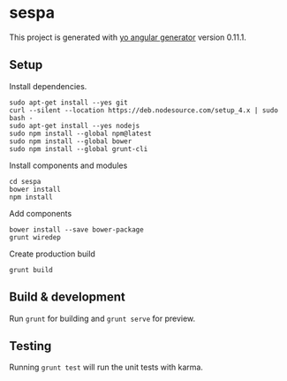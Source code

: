 # sespa

This project is generated with [yo angular generator](https://github.com/yeoman/generator-angular)
version 0.11.1.

## Setup

Install dependencies.

    sudo apt-get install --yes git
    curl --silent --location https://deb.nodesource.com/setup_4.x | sudo bash -
    sudo apt-get install --yes nodejs
    sudo npm install --global npm@latest
    sudo npm install --global bower
    sudo npm install --global grunt-cli

Install components and modules

    cd sespa
    bower install
    npm install

Add components

    bower install --save bower-package
    grunt wiredep
    
Create production build

    grunt build

## Build & development

Run `grunt` for building and `grunt serve` for preview.

## Testing

Running `grunt test` will run the unit tests with karma.
